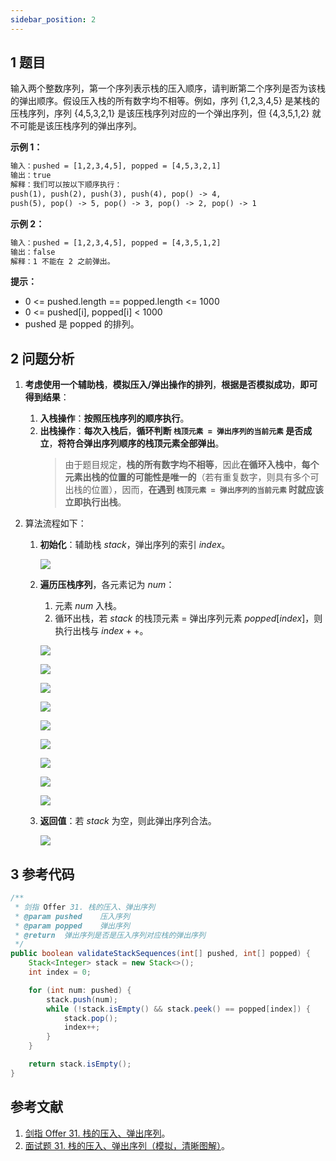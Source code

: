 ```yaml
---
sidebar_position: 2
---
```


## 1 题目

输入两个整数序列，第一个序列表示栈的压入顺序，请判断第二个序列是否为该栈的弹出顺序。假设压入栈的所有数字均不相等。例如，序列 {1,2,3,4,5} 是某栈的压栈序列，序列 {4,5,3,2,1} 是该压栈序列对应的一个弹出序列，但 {4,3,5,1,2} 就不可能是该压栈序列的弹出序列。

**示例 1：**

```txt
输入：pushed = [1,2,3,4,5], popped = [4,5,3,2,1]
输出：true
解释：我们可以按以下顺序执行：
push(1), push(2), push(3), push(4), pop() -> 4,
push(5), pop() -> 5, pop() -> 3, pop() -> 2, pop() -> 1
```

**示例 2：**

```txt
输入：pushed = [1,2,3,4,5], popped = [4,3,5,1,2]
输出：false
解释：1 不能在 2 之前弹出。
```

**提示：**

* 0 <= pushed.length == popped.length <= 1000
* 0 <= pushed[i], popped[i] < 1000
* pushed 是 popped 的排列。

## 2 问题分析

1. **考虑使用一个辅助栈**，**模拟压入/弹出操作的排列**，**根据是否模拟成功**，**即可得到结果**：

   1. **入栈操作**：**按照压栈序列的顺序执行**。
   2. **出栈操作**：**每次入栈后**，**循环判断 `栈顶元素 = 弹出序列的当前元素` 是否成立**，**将符合弹出序列顺序的栈顶元素全部弹出**。
      > 由于题目规定，**栈的所有数字均不相等**，因此**在循环入栈中**，**每个元素出栈的位置的可能性是唯一的**（若有重复数字，则具有多个可出栈的位置），因而，**在遇到 `栈顶元素 = 弹出序列的当前元素` 时就应该立即执行出栈**。
      >
2. 算法流程如下：

   1. **初始化**：辅助栈 $stack$，弹出序列的索引 $index$。

      ![](https://notebook.ricear.com/media/202206/2022-06-14_110221_872230.png)
   2. **遍历压栈序列**，各元素记为 $num$：

      1. 元素 $num$ 入栈。
      2. 循环出栈，若 $stack$ 的栈顶元素 = 弹出序列元素 $popped[index]$，则执行出栈与 $index++$。

      ![](https://notebook.ricear.com/media/202206/2022-06-14_110303_305790.png)

      ![](https://notebook.ricear.com/media/202206/2022-06-14_110315_645194.png)

      ![](https://notebook.ricear.com/media/202206/2022-06-14_110328_346122.png)

      ![](https://notebook.ricear.com/media/202206/2022-06-14_110338_984414.png)

      ![](https://notebook.ricear.com/media/202206/2022-06-14_110351_209550.png)

      ![](https://notebook.ricear.com/media/202206/2022-06-14_110415_874802.png)

      ![](https://notebook.ricear.com/media/202206/2022-06-14_110427_833572.png)

      ![](https://notebook.ricear.com/media/202206/2022-06-14_110438_865584.png)

      ![](https://notebook.ricear.com/media/202206/2022-06-14_110451_401869.png)
   3. **返回值**：若 $stack$ 为空，则此弹出序列合法。

      ![](https://notebook.ricear.com/media/202206/2022-06-14_110546_566231.gif)

## 3 参考代码

```java
/**
 * 剑指 Offer 31. 栈的压入、弹出序列
 * @param pushed    压入序列
 * @param popped    弹出序列
 * @return  弹出序列是否是压入序列对应栈的弹出序列
 */
public boolean validateStackSequences(int[] pushed, int[] popped) {
    Stack<Integer> stack = new Stack<>();
    int index = 0;

    for (int num: pushed) {
        stack.push(num);
        while (!stack.isEmpty() && stack.peek() == popped[index]) {
            stack.pop();
            index++;
        }
    }

    return stack.isEmpty();
}
```

## 参考文献

1. [剑指 Offer 31. 栈的压入、弹出序列](https://leetcode-cn.com/problems/zhan-de-ya-ru-dan-chu-xu-lie-lcof)。
2. [面试题 31. 栈的压入、弹出序列（模拟，清晰图解）](https://leetcode-cn.com/problems/zhan-de-ya-ru-dan-chu-xu-lie-lcof/solution/mian-shi-ti-31-zhan-de-ya-ru-dan-chu-xu-lie-mo-n-2)。
